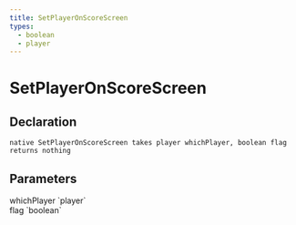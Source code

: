 ```yaml
---
title: SetPlayerOnScoreScreen
types:
  - boolean
  - player
---
```


# SetPlayerOnScoreScreen

## Declaration

```
native SetPlayerOnScoreScreen takes player whichPlayer, boolean flag returns nothing
```

## Parameters
<dl>
  <dt>whichPlayer `player`</dt>
  <dd></dd>

  <dt>flag `boolean`</dt>
  <dd></dd>
</dl>